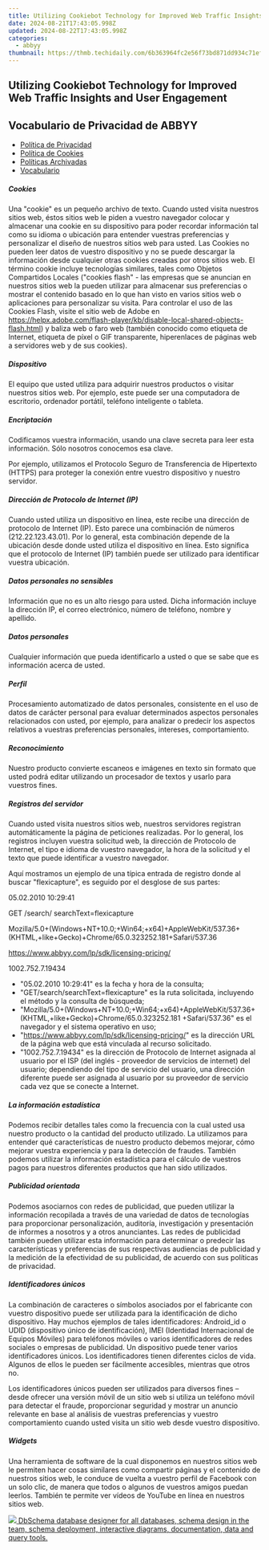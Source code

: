 ```yaml
---
title: Utilizing Cookiebot Technology for Improved Web Traffic Insights and User Engagement
date: 2024-08-21T17:43:05.998Z
updated: 2024-08-22T17:43:05.998Z
categories:
  - abbyy
thumbnail: https://thmb.techidaily.com/6b363964fc2e56f73bd871dd934c71ef94eb37eb3e4be61bfc1959bf2c673820.jpg
---
```


## Utilizing Cookiebot Technology for Improved Web Traffic Insights and User Engagement

## Vocabulario de Privacidad de ABBYY

* [Política de Privacidad](https://tools.techidaily.com/abbyy/products/)
* [Política de Cookies](https://tools.techidaily.com/abbyy/products/)
* [Políticas Archivadas](https://tools.techidaily.com/abbyy/products/)
* [Vocabulario](https://tools.techidaily.com/abbyy/products/)

##### Cookies

Una "cookie" es un pequeño archivo de texto. Cuando usted visita nuestros sitios web, éstos sitios web le piden a vuestro navegador colocar y almacenar una cookie en su dispositivo para poder recordar información tal como su idioma o ubicación para entender vuestras preferencias y personalizar el diseño de nuestros sitios web para usted. Las Cookies no pueden leer datos de vuestro dispositivo y no se puede descargar la información desde cualquier otras cookies creadas por otros sitios web. El término cookie incluye tecnologías similares, tales como Objetos Compartidos Locales ("cookies flash" - las empresas que se anuncian en nuestros sitios web la pueden utilizar para almacenar sus preferencias o mostrar el contenido basado en lo que han visto en varios sitios web o aplicaciones para personalizar su visita. Para controlar el uso de las Cookies Flash, visite el sitio web de Adobe en <https://helpx.adobe.com/flash-player/kb/disable-local-shared-objects-flash.html>) y baliza web o faro web (también conocido como etiqueta de Internet, etiqueta de píxel o GIF transparente, hiperenlaces de páginas web a servidores web y de sus cookies).

##### Dispositivo

El equipo que usted utiliza para adquirir nuestros productos o visitar nuestros sitios web. Por ejemplo, este puede ser una computadora de escritorio, ordenador portátil, teléfono inteligente o tableta.

##### Encriptación

Codificamos vuestra información, usando una clave secreta para leer esta información. Sólo nosotros conocemos esa clave.

Por ejemplo, utilizamos el Protocolo Seguro de Transferencia de Hipertexto (HTTPS) para proteger la conexión entre vuestro dispositivo y nuestro servidor.

##### Dirección de Protocolo de Internet (IP)

Cuando usted utiliza un dispositivo en línea, este recibe una dirección de protocolo de Internet (IP). Esto parece una combinación de números (212.22.123.43.01). Por lo general, esta combinación depende de la ubicación desde donde usted utiliza el dispositivo en línea. Esto significa que el protocolo de Internet (IP) también puede ser utilizado para identificar vuestra ubicación.

##### Datos personales no sensibles

Información que no es un alto riesgo para usted. Dicha información incluye la dirección IP, el correo electrónico, número de teléfono, nombre y apellido.

##### Datos personales

Cualquier información que pueda identificarlo a usted o que se sabe que es información acerca de usted.

##### Perfil

Procesamiento automatizado de datos personales, consistente en el uso de datos de carácter personal para evaluar determinados aspectos personales relacionados con usted, por ejemplo, para analizar o predecir los aspectos relativos a vuestras preferencias personales, intereses, comportamiento.

##### Reconocimiento

Nuestro producto convierte escaneos e imágenes en texto sin formato que usted podrá editar utilizando un procesador de textos y usarlo para vuestros fines.

##### Registros del servidor

Cuando usted visita nuestros sitios web, nuestros servidores registran automáticamente la página de peticiones realizadas. Por lo general, los registros incluyen vuestra solicitud web, la dirección de Protocolo de Internet, el tipo e idioma de vuestro navegador, la hora de la solicitud y el texto que puede identificar a vuestro navegador.

Aquí mostramos un ejemplo de una típica entrada de registro donde al buscar "flexicapture", es seguido por el desglose de sus partes:

05.02.2010 10:29:41

GET /search/ searchText=flexicapture

Mozilla/5.0+(Windows+NT+10.0;+Win64;+x64)+AppleWebKit/537.36+(KHTML,+like+Gecko)+Chrome/65.0.323252.181+Safari/537.36

https://www.abbyy.com/lp/sdk/licensing-pricing/

1002.752.7.19434

* "05.02.2010 10:29:41" es la fecha y hora de la consulta;
* "GET/search/searchText=flexicapture" es la ruta solicitada, incluyendo el método y la consulta de búsqueda;
* "Mozilla/5.0+(Windows+NT+10.0;+Win64;+x64)+AppleWebKit/537.36+(KHTML,+like+Gecko)+Chrome/65.0.323252.181 +Safari/537.36" es el navegador y el sistema operativo en uso;
* "https://www.abbyy.com/lp/sdk/licensing-pricing/" es la dirección URL de la página web que está vinculada al recurso solicitado.
* "1002.752.7.19434" es la dirección de Protocolo de Internet asignada al usuario por el ISP (del inglés - proveedor de servicios de internet) del usuario; dependiendo del tipo de servicio del usuario, una dirección diferente puede ser asignada al usuario por su proveedor de servicio cada vez que se conecte a Internet.

##### La información estadística

Podemos recibir detalles tales como la frecuencia con la cual usted usa nuestro producto o la cantidad del producto utilizado. La utilizamos para entender qué características de nuestro producto debemos mejorar, cómo mejorar vuestra experiencia y para la detección de fraudes. También podemos utilizar la información estadística para el cálculo de vuestros pagos para nuestros diferentes productos que han sido utilizados.

##### Publicidad orientada

Podemos asociarnos con redes de publicidad, que pueden utilizar la información recopilada a través de una variedad de datos de tecnologías para proporcionar personalización, auditoría, investigación y presentación de informes a nosotros y a otros anunciantes. Las redes de publicidad también pueden utilizar esta información para determinar o predecir las características y preferencias de sus respectivas audiencias de publicidad y la medición de la efectividad de su publicidad, de acuerdo con sus políticas de privacidad.

##### Identificadores únicos

La combinación de caracteres o símbolos asociados por el fabricante con vuestro dispositivo puede ser utilizada para la identificación de dicho dispositivo. Hay muchos ejemplos de tales identificadores: Android\_id o UDID (dispositivo único de identificación), IMEI (Identidad Internacional de Equipos Móviles) para teléfonos móviles o varios identificadores de redes sociales o empresas de publicidad. Un dispositivo puede tener varios identificadores únicos. Los identificadores tienen diferentes ciclos de vida. Algunos de ellos le pueden ser fácilmente accesibles, mientras que otros no.

Los identificadores únicos pueden ser utilizados para diversos fines – desde ofrecer una versión móvil de un sitio web si utiliza un teléfono móvil para detectar el fraude, proporcionar seguridad y mostrar un anuncio relevante en base al análisis de vuestras preferencias y vuestro comportamiento cuando usted visita un sitio web desde vuestro dispositivo.

##### Widgets

Una herramienta de software de la cual disponemos en nuestros sitios web le permiten hacer cosas similares como compartir páginas y el contenido de nuestros sitios web, le conduce de vuelta a vuestro perfil de Facebook con un solo clic, de manera que todos o algunos de vuestros amigos puedan leerlos. También te permite ver vídeos de YouTube en línea en nuestros sitios web.

<ins class="adsbygoogle"
     style="display:block"
     data-ad-format="autorelaxed"
     data-ad-client="ca-pub-7571918770474297"
     data-ad-slot="1223367746"></ins>



<ins class="adsbygoogle"
     style="display:block"
     data-ad-client="ca-pub-7571918770474297"
     data-ad-slot="8358498916"
     data-ad-format="auto"
     data-full-width-responsive="true"></ins>



<!-- affiliate ads begin -->
<a href="https://shop.dbschema.com/order/checkout.php?PRODS=19867419&QTY=1&AFFILIATE=108875&CART=1"> <img src="https://secure.avangate.com/images/merchant/176b22bab4e94a28619ca2433b2ef241/products/1_icon256.png" border="0">
DbSchema database designer for all databases, schema design in the team, schema deployment, interactive diagrams, documentation, data and query tools. </a>
<!-- affiliate ads end -->